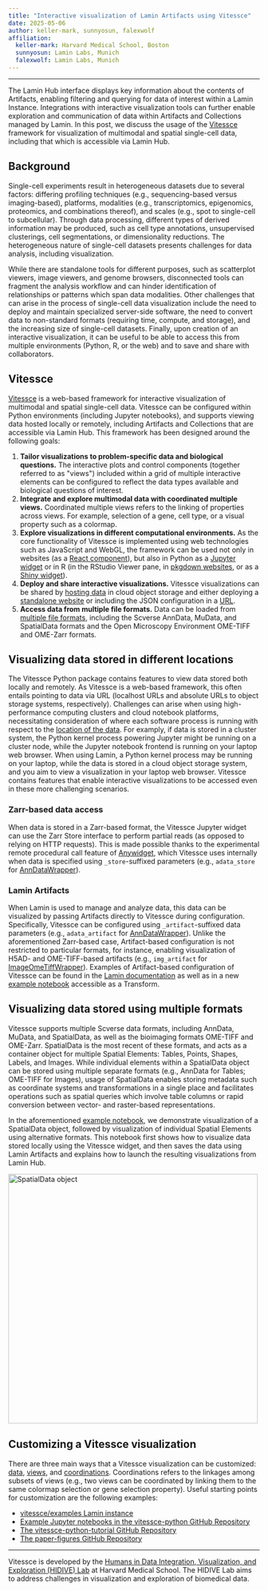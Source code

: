 ```yaml
---
title: "Interactive visualization of Lamin Artifacts using Vitessce"
date: 2025-05-06
author: keller-mark, sunnyosun, falexwolf
affiliation:
  keller-mark: Harvard Medical School, Boston
  sunnyosun: Lamin Labs, Munich
  falexwolf: Lamin Labs, Munich
---
```


---

The Lamin Hub interface displays key information about the contents of Artifacts, enabling filtering and querying for data of interest within a Lamin Instance.
Integrations with interactive visualization tools can further enable exploration and communication of data within Artifacts and Collections managed by Lamin.
In this post, we discuss the usage of the [Vitessce](https://vitessce.io) framework for visualization of multimodal and spatial single-cell data, including that which is accessible via Lamin Hub.


## Background

Single-cell experiments result in heterogeneous datasets due to several factors: differing profiling techniques (e.g., sequencing-based versus imaging-based), platforms, modalities (e.g., transcriptomics, epigenomics, proteomics, and combinations thereof), and scales (e.g., spot to single-cell to subcellular).
Through data processing, different types of derived information may be produced, such as cell type annotations, unsupervised clusterings, cell segmentations, or dimensionality reductions.
The heterogeneous nature of single-cell datasets presents challenges for data analysis, including visualization.


While there are standalone tools for different purposes, such as scatterplot viewers, image viewers, and genome browsers, disconnected tools can fragment the analysis workflow and can hinder identification of relationships or patterns which span data modalities.
Other challenges that can arise in the process of single-cell data visualization include the need to deploy and maintain specialized server-side software, the need to convert data to non-standard formats (requiring time, compute, and storage), and the increasing size of single-cell datasets.
Finally, upon creation of an interactive visualization, it can be useful to be able to access this from multiple environments (Python, R, or the web) and to save and share with collaborators.


## Vitessce

[Vitessce](https://vitessce.io) is a web-based framework for interactive visualization of multimodal and spatial single-cell data.
Vitessce can be configured within Python environments (including Jupyter notebooks), and supports viewing data hosted locally or remotely, including Artifacts and Collections that are accessible via Lamin Hub.
This framework has been designed around the following goals:

1. __Tailor visualizations to problem-specific data and biological questions.__ The interactive plots and control components (together referred to as "views") included within a grid of multiple interactive elements can be configured to reflect the data types available and biological questions of interest.
2. __Integrate and explore multimodal data with coordinated multiple views.__ Coordinated multiple views refers to the linking of properties across views. For example, selection of a gene, cell type, or a visual property such as a colormap.
3. __Explore visualizations in different computational environments.__ As the core functionality of Vitessce is implemented using web technologies such as JavaScript and WebGL, the framework can be used not only in websites (as a [React component](https://vitessce.io/docs/js-react-vitessce/)), but also in Python as a [Jupyter widget](https://python-docs.vitessce.io/widget_examples.html) or in R (in the RStudio Viewer pane, in [pkgdown websites](https://r-docs.vitessce.io/articles/pkgdown.html), or as a [Shiny widget](https://r-docs.vitessce.io/articles/shiny.html)).
4. __Deploy and share interactive visualizations.__ Vitessce visualizations can be shared by [hosting data](https://vitessce.io/docs/data-hosting/) in cloud object storage and either deploying a [standalone website](https://vitessce.io/docs/tutorial-gh-pages/) or including the JSON configuration in a [URL](https://vitessce.io/#?edit=true).
5. __Access data from multiple file formats.__ Data can be loaded from [multiple file formats](https://vitessce.io/docs/data-types-file-types/), including the Scverse AnnData, MuData, and SpatialData formats and the Open Microscopy Environment OME-TIFF and OME-Zarr formats.


## Visualizing data stored in different locations

The Vitessce Python package contains features to view data stored both locally and remotely.
As Vitessce is a web-based framework, this often entails pointing to data via URL (localhost URLs and absolute URLs to object storage systems, respectively).
Challenges can arise when using high-performance computing clusters and cloud notebook platforms, necessitating consideration of where each software process is running with respect to the [location of the data](https://python-docs.vitessce.io/data_options.html).
For examply, if data is stored in a cluster system, the Python kernel process powering Jupyter might be running on a cluster node, while the Jupyter notebook frontend is running on your laptop web browser.
When using Lamin, a Python kernel process may be running on your laptop, while the data is stored in a cloud object storage system, and you aim to view a visualization in your laptop web browser.
Vitessce contains features that enable interactive visualizations to be accessed even in these more challenging scenarios.

### Zarr-based data access

When data is stored in a Zarr-based format, the Vitessce Jupyter widget can use the Zarr Store interface to perform partial reads (as opposed to relying on HTTP requests).
This is made possible thanks to the experimental remote procedural call feature of [Anywidget](https://github.com/manzt/anywidget), which Vitessce uses internally when data is specified using `_store`-suffixed parameters (e.g., `adata_store` for [AnnDataWrapper](https://python-docs.vitessce.io/api_data.html#vitessce.wrappers.AnnDataWrapper)).

### Lamin Artifacts

When Lamin is used to manage and analyze data, this data can be visualized by passing Artifacts directly to Vitessce during configuration.
Specifically, Vitessce can be configured using `_artifact`-suffixed data parameters (e.g., `adata_artifact` for [AnnDataWrapper](https://python-docs.vitessce.io/api_data.html#vitessce.wrappers.AnnDataWrapper)).
Unlike the aforementioned Zarr-based case, Artifact-based configuration is not restricted to particular formats, for instance, enabling visualization of H5AD- and OME-TIFF-based artifacts (e.g., `img_artifact` for [ImageOmeTiffWrapper](https://python-docs.vitessce.io/api_data.html#vitessce.wrappers.ImageOmeTiffWrapper)).
Examples of Artifact-based configuration of Vitessce can be found in the [Lamin documentation](https://docs.lamin.ai/vitessce) as well as in a new [example notebook](https://lamin.ai/vitessce/examples/transform/3ixi4FetqaJk) accessible as a Transform.

## Visualizing data stored using multiple formats

Vitessce supports multiple Scverse data formats, including AnnData, MuData, and SpatialData, as well as the bioimaging formats OME-TIFF and OME-Zarr.
SpatialData is the most recent of these formats, and acts as a container object for multiple Spatial Elements: Tables, Points, Shapes, Labels, and Images.
While individual elements within a SpatialData object can be stored using multiple separate formats (e.g., AnnData for Tables; OME-TIFF for Images), usage of SpatialData enables storing metadata such as coordinate systems and transformations in a single place and facilitates operations such as spatial queries which involve table columns or rapid conversion between vector- and raster-based representations.

In the aforementioned [example notebook](https://lamin.ai/vitessce/examples/transform/3ixi4FetqaJk), we demonstrate visualization of a SpatialData object, followed by visualization of individual Spatial Elements using alternative formats.
This notebook first shows how to visualize data stored locally using the Vitessce widget, and then saves the data using Lamin Artifacts and explains how to launch the resulting visualizations from Lamin Hub.

<img href="https://github.com/user-attachments/assets/b82cad06-e7ba-497e-bbb1-60994e6a038e" title="SpatialData object" width="500" />


## Customizing a Vitessce visualization

There are three main ways that a Vitessce visualization can be customized: [data](https://vitessce.io/docs/data-types-file-types/), [views](https://vitessce.io/docs/components/), and [coordinations](https://vitessce.io/docs/coordination/).
Coordinations refers to the linkages among subsets of views (e.g., two views can be coordinated by linking them to the same colormap selection or gene selection property).
Useful starting points for customization are the following examples:
- [vitessce/examples Lamin instance](https://lamin.ai/vitessce/examples)
- [Example Jupyter notebooks in the vitessce-python GitHub Repository](https://github.com/vitessce/vitessce-python/tree/main/docs/notebooks)
- [The vitessce-python-tutorial GitHub Repository](https://github.com/vitessce/vitessce-python-tutorial/)
- [The paper-figures GitHub Repository](https://github.com/vitessce/paper-figures)

---

Vitessce is developed by the [Humans in Data Integration, Visualization, and Exploration (HIDIVE) Lab](https://hidivelab.org) at Harvard Medical School.
The HIDIVE Lab aims to address challenges in visualization and exploration of biomedical data.

